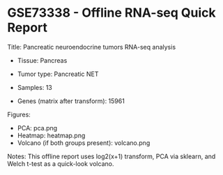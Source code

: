 # GSE73338 - Offline RNA-seq Quick Report

Title: Pancreatic neuroendocrine tumors RNA-seq analysis

- Tissue: Pancreas

- Tumor type: Pancreatic NET

- Samples: 13

- Genes (matrix after transform): 15961

Figures:

- PCA: pca.png
- Heatmap: heatmap.png
- Volcano (if both groups present): volcano.png

Notes: This offline report uses log2(x+1) transform, PCA via sklearn, and Welch t-test as a quick-look volcano.
